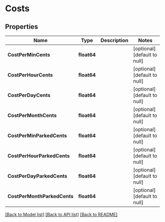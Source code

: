 # Costs

## Properties
Name | Type | Description | Notes
------------ | ------------- | ------------- | -------------
**CostPerMinCents** | **float64** |  | [optional] [default to null]
**CostPerHourCents** | **float64** |  | [optional] [default to null]
**CostPerDayCents** | **float64** |  | [optional] [default to null]
**CostPerMonthCents** | **float64** |  | [optional] [default to null]
**CostPerMinParkedCents** | **float64** |  | [optional] [default to null]
**CostPerHourParkedCents** | **float64** |  | [optional] [default to null]
**CostPerDayParkedCents** | **float64** |  | [optional] [default to null]
**CostPerMonthParkedCents** | **float64** |  | [optional] [default to null]

[[Back to Model list]](../README.md#documentation-for-models) [[Back to API list]](../README.md#documentation-for-api-endpoints) [[Back to README]](../README.md)

